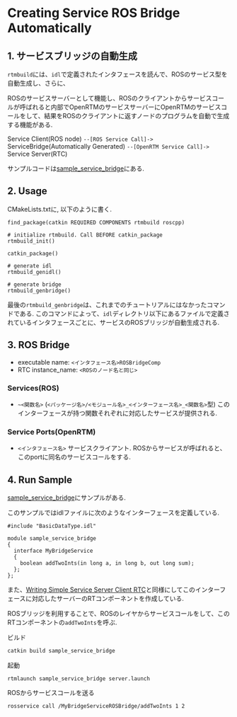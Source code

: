 # Creating Service ROS Bridge Automatically

## 1. サービスブリッジの自動生成

`rtmbuild`には、`idl`で定義されたインタフェースを読んで、ROSのサービス型を自動生成し、さらに、

ROSのサービスサーバーとして機能し、ROSのクライアントからサービスコールが呼ばれると内部でOpenRTMのサービスサーバーにOpenRTMのサービスコールをして、結果をROSのクライアントに返すノードのプログラムを自動で生成する機能がある.

Service Client(ROS node) `--[ROS Service Call]->` ServiceBridge(Automatically Generated) `--[OpenRTM Service Call]->` Service Server(RTC)

サンプルコードは[sample_service_bridge](https://github.com/Naoki-Hiraoka/rtmros_beginner_tutorial/blob/master/openrtm_beginner_tutorial/sample_service_bridge)にある.

## 2. Usage

CMakeLists.txtに, 以下のように書く.
```
find_package(catkin REQUIRED COMPONENTS rtmbuild roscpp)

# initialize rtmbuild. Call BEFORE catkin_package
rtmbuild_init()

catkin_package()

# generate idl
rtmbuild_genidl()

# generate bridge
rtmbuild_genbridge()
```
最後の`rtmbuild_genbridge`は、これまでのチュートリアルにはなかったコマンドである. このコマンドによって、`idl`ディレクトリ以下にあるファイルで定義されているインタフェースごとに、サービスのROSブリッジが自動生成される.

## 3. ROS Bridge

- executable name: `<インタフェース名>ROSBridgeComp`
- RTC instance_name: `<ROSのノード名と同じ>`

### Services(ROS)
- `~<関数名>` (`<パッケージ名>/<モジュール名>_<インターフェース名>_<関数名>`型)
  このインターフェースが持つ関数それぞれに対応したサービスが提供される.

### Service Ports(OpenRTM)
- `<インタフェース名>`
  サービスクライアント. ROSからサービスが呼ばれると、このportに同名のサービスコールをする.

## 4. Run Sample

[sample_service_bridge](https://github.com/Naoki-Hiraoka/rtmros_beginner_tutorial/blob/master/openrtm_beginner_tutorial/sample_service_bridge)にサンプルがある.

このサンプルではidlファイルに次のようなインターフェースを定義している.
```
#include "BasicDataType.idl"

module sample_service_bridge
{
  interface MyBridgeService
  {
    boolean addTwoInts(in long a, in long b, out long sum);
  };
};
```
また、[Writing Simple Service Server Client RTC](https://github.com/Naoki-Hiraoka/rtmros_beginner_tutorial/blob/master/openrtm_beginner_tutorial/Writing_Simple_Service_Server_Client_RTC.md)と同様にしてこのインターフェースに対応したサーバーのRTコンポーネントを作成している.

ROSブリッジを利用することで、ROSのレイヤからサービスコールをして、このRTコンポーネントの`addTwoInts`を呼ぶ.

ビルド
```bash
catkin build sample_service_bridge
```

起動
```
rtmlaunch sample_service_bridge server.launch
```

ROSからサービスコールを送る
```
rosservice call /MyBridgeServiceROSBridge/addTwoInts 1 2
```
